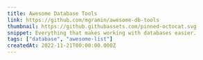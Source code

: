 ```yaml
---
title: Awesome Database Tools
link: https://github.com/mgramin/awesome-db-tools
thumbnail: https://github.githubassets.com/pinned-octocat.svg
snippet: Everything that makes working with databases easier.
tags: ["database", "awesome-list"]
createdAt: 2022-11-21T00:00:00.000Z
---
```

